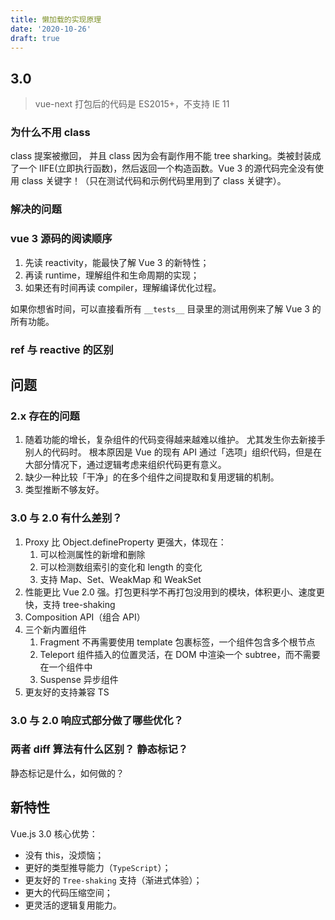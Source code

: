 ```yaml
---
title: 懒加载的实现原理
date: '2020-10-26'
draft: true
---
```


## 3.0

> vue-next 打包后的代码是 ES2015+，不支持 IE 11

### 为什么不用 class

class 提案被撤回， 并且 class 因为会有副作用不能 tree sharking。类被封装成了一个 IIFE(立即执行函数)，然后返回一个构造函数。Vue 3 的源代码完全没有使用 class 关键字！（只在测试代码和示例代码里用到了 class 关键字）。

### 解决的问题

### vue 3 源码的阅读顺序

1. 先读 reactivity，能最快了解 Vue 3 的新特性；
2. 再读 runtime，理解组件和生命周期的实现；
3. 如果还有时间再读 compiler，理解编译优化过程。

如果你想省时间，可以直接看所有 `__tests__` 目录里的测试用例来了解 Vue 3 的所有功能。

### ref 与 reactive 的区别

## 问题

### 2.x 存在的问题

1. 随着功能的增长，复杂组件的代码变得越来越难以维护。 尤其发生你去新接手别人的代码时。 根本原因是 Vue 的现有 API 通过「选项」组织代码，但是在大部分情况下，通过逻辑考虑来组织代码更有意义。
2. 缺少一种比较「干净」的在多个组件之间提取和复用逻辑的机制。
3. 类型推断不够友好。

### 3.0 与 2.0 有什么差别？

1. Proxy 比 Object.defineProperty 更强大，体现在：
   1. 可以检测属性的新增和删除
   2. 可以检测数组索引的变化和 length 的变化
   3. 支持 Map、Set、WeakMap 和 WeakSet
2. 性能更比 Vue 2.0 强。打包更科学不再打包没用到的模块，体积更小、速度更快，支持 tree-shaking
3. Composition API（组合 API）
4. 三个新内置组件
   1. Fragment 不再需要使用 template 包裹标签，一个组件包含多个根节点
   2. Teleport 组件插入的位置灵活，在 DOM 中渲染一个 subtree，而不需要在一个组件中
   3. Suspense 异步组件
5. 更友好的支持兼容 TS

### 3.0 与 2.0 响应式部分做了哪些优化？

### 两者 diff 算法有什么区别？ 静态标记？

静态标记是什么，如何做的？

## 新特性

Vue.js 3.0 核⼼优势：

- 没有 this，没烦恼；
- 更好的类型推导能⼒（`TypeScript`）；
- 更友好的 `Tree-shaking` ⽀持（渐进式体验）；
- 更⼤的代码压缩空间；
- 更灵活的逻辑复⽤能⼒。
